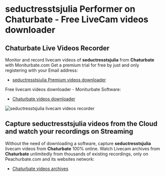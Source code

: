 # seductresstsjulia Performer on Chaturbate - Free LiveCam videos downloader

## Chaturbate Live Videos Recorder

Monitor and record livecam videos of **seductresstsjulia** from **Chaturbate** with Moniturbate.com
Get a premium trial for free by just and only registering with your Email address:
* [seductresstsjulia Premium videos downloader](https://moniturbate.com/request-demo-licence-key.html)

Free livecam videos downloader - Moniturbate Software:
* [Chaturbate videos downloader](https://moniturbate.com/moniturbate-download-software.html)

![seductresstsjulia livecam videos recorder](https://peachurnet.com/templates/moniturbate-software.png)


## Capture seductresstsjulia videos from the Cloud and watch your recordings on Streaming

Without the need of downloading a software, capture **seductresstsjulia** livecam videos from **Chaturbate** 100% online.
Watch Livecam archives from **Chaturbate** unlimitedly from thousands of existing recordings, only on Peachurbate.com and its websites network:
* [Chaturbate videos archives](https://peachurnet.com/)